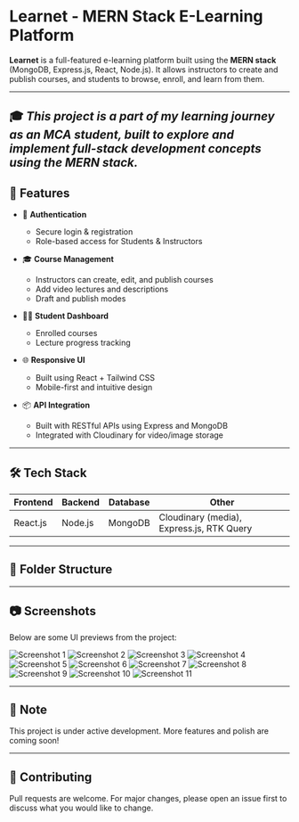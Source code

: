 # Learnet - MERN Stack E-Learning Platform

**Learnet** is a full-featured e-learning platform built using the **MERN stack** (MongoDB, Express.js, React, Node.js). It allows instructors to create and publish courses, and students to browse, enroll, and learn from them.

---
🎓 *This project is a part of my learning journey as an MCA student, built to explore and implement full-stack development concepts using the MERN stack.*
---
## 🚀 Features

- 🔐 **Authentication**
  - Secure login & registration
  - Role-based access for Students & Instructors

- 🎓 **Course Management**
  - Instructors can create, edit, and publish courses
  - Add video lectures and descriptions
  - Draft and publish modes

- 👨‍🏫 **Student Dashboard**
  - Enrolled courses
  - Lecture progress tracking

- 🌐 **Responsive UI**
  - Built using React + Tailwind CSS
  - Mobile-first and intuitive design

- 📦 **API Integration**
  - Built with RESTful APIs using Express and MongoDB
  - Integrated with Cloudinary for video/image storage

---

## 🛠️ Tech Stack

| Frontend | Backend | Database | Other |
|----------|---------|----------|-------|
| React.js | Node.js | MongoDB  | Cloudinary (media), Express.js, RTK Query |

---

## 📁 Folder Structure

---

## 📷 Screenshots

Below are some UI previews from the project:

![Screenshot 1](images/1.png)
![Screenshot 2](images/2.png)
![Screenshot 3](images/3.png)
![Screenshot 4](images/4.png)
![Screenshot 5](images/5.png)
![Screenshot 6](images/6.png)
![Screenshot 7](images/7.png)
![Screenshot 8](images/8.png)
![Screenshot 9](images/9.png)
![Screenshot 10](images/10.png)
![Screenshot 11](images/11.png)

---

## 📌 Note

This project is under active development. More features and polish are coming soon!

---

## 🙌 Contributing

Pull requests are welcome. For major changes, please open an issue first to discuss what you would like to change.




